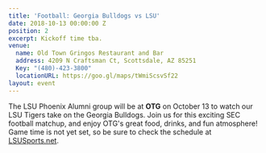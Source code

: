 ```yaml
---
title: 'Football: Georgia Bulldogs vs LSU'
date: 2018-10-13 00:00:00 Z
position: 2
excerpt: Kickoff time tba.
venue:
  name: Old Town Gringos Restaurant and Bar
  address: 4209 N Craftsman Ct, Scottsdale, AZ 85251
  Key: "(480)-423-3800"
  locationURL: https://goo.gl/maps/tWmiScsvSf22
layout: event
---
```


The LSU Phoenix Alumni group will be at **OTG** on October 13 to watch our LSU Tigers take on the Georgia Bulldogs. Join us for this exciting SEC football matchup, and enjoy OTG's great food, drinks, and fun atmosphere! Game time is not yet set, so be sure to check the schedule at [LSUSports.net](http://www.lsusports.net/SportSelect.dbml?SPID=2164&SPSID=27811&DB_OEM_ID=5200).